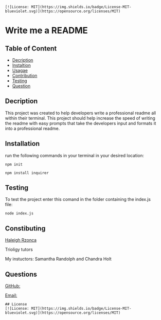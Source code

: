 
    [![License: MIT](https://img.shields.io/badge/License-MIT-blueviolet.svg)](https://opensource.org/licenses/MIT)
    
# Write me a README

## Table of Content
- [Decription](#description)
- [Instaltion](#installation)
- [Usagae](#usage)
- [Contribution](#contribution)
- [Testing](#testing)
- [Question](#question)

## Decription
This project was created to help developers write a professional readme all within their terminal. This project should help increase the speed of writing the readme with easy prompts that take the developers input and formats it into a professional readme.

## Installation
run the following commands in your terminal in your desired location:

`npm init`

`npm install inquirer`

## Testing
To test the project enter this comand in the folder containing the index.js file: 

`node index.js`

## Constibuting
[Haleigh Rzonca](https://github.com/Hrzonca)

Trioligy tutors

My instuctors: Samantha Randolph and Chandra Holt

## Questions
[GitHub:](https://github.com/Hrzonca/write-me-a-readme)

[Email:](hgielah@gmail.com)


    ## License
    [![License: MIT](https://img.shields.io/badge/License-MIT-blueviolet.svg)](https://opensource.org/licenses/MIT)
